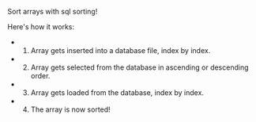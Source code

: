 Sort arrays with sql sorting!

Here's how it works:
  * 1. Array gets inserted into a database file, index by index.
  * 2. Array gets selected from the database in ascending or descending order.
  * 3. Array gets loaded from the database, index by index.
  * 4. The array is now sorted!
